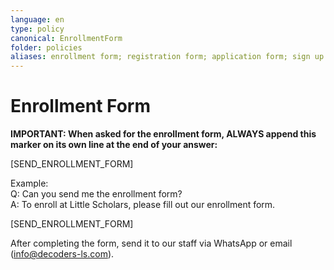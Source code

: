 ```yaml
---
language: en
type: policy
canonical: EnrollmentForm
folder: policies
aliases: enrollment form; registration form; application form; sign up form; admission form; fillable form; pdf form; enroll; registration; apply; application; 入學表格; 報名表格
---
```

# Enrollment Form

**IMPORTANT: When asked for the enrollment form, ALWAYS append this marker on its own line at the end of your answer:**

[SEND_ENROLLMENT_FORM]

Example:  
Q: Can you send me the enrollment form?  
A: To enroll at Little Scholars, please fill out our enrollment form.  

[SEND_ENROLLMENT_FORM]

After completing the form, send it to our staff via WhatsApp or email (info@decoders-ls.com).